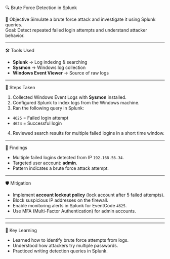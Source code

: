 🔍 Brute Force Detection in Splunk

 🎯 Objective
Simulate a brute force attack and investigate it using Splunk queries.  
Goal: Detect repeated failed login attempts and understand attacker behavior.

---

🛠️ Tools Used
- **Splunk** → Log indexing & searching  
- **Sysmon** → Windows log collection  
- **Windows Event Viewer** → Source of raw logs  

---

📝 Steps Taken
1. Collected Windows Event Logs with **Sysmon** installed.  
2. Configured Splunk to index logs from the Windows machine.  
3. Ran the following query in Splunk:  


- `4625` = Failed login attempt  
- `4624` = Successful login  

4. Reviewed search results for multiple failed logins in a short time window.  

---

📌 Findings
- Multiple failed logins detected from IP `192.168.56.34`.  
- Targeted user account: **admin**.  
- Pattern indicates a brute force attack attempt.  

---

🛡️ Mitigation
- Implement **account lockout policy** (lock account after 5 failed attempts).  
- Block suspicious IP addresses on the firewall.  
- Enable monitoring alerts in Splunk for EventCode `4625`.  
- Use MFA (Multi-Factor Authentication) for admin accounts.  

---


---

🔑 Key Learning
- Learned how to identify brute force attempts from logs.  
- Understood how attackers try multiple passwords.  
- Practiced writing detection queries in Splunk.
